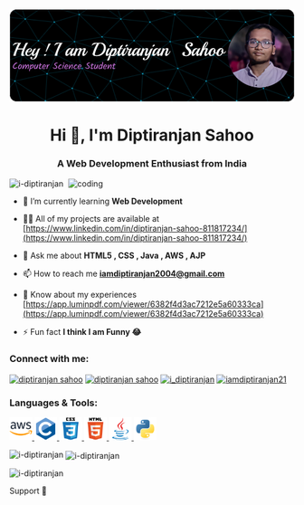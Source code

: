 ![logo](https://github.com/I-Diptiranjan/I-Diptiranjan/blob/main/github-header-image.png)

<h1 align="center">Hi 👋, I'm Diptiranjan Sahoo</h1>
<h3 align="center">A Web Development Enthusiast from India</h3>

<img align="right" alt="coding" width="400" src="https://media.tenor.com/2uyENRmiUt0AAAAC/coding.gif" >

<p align="left"> <img src="https://komarev.com/ghpvc/?username=i-diptiranjan&label=Profile%20views&color=0e75b6&style=flat" alt="i-diptiranjan" /> </p>

- 🌱 I’m currently learning **Web Development**

- 👨‍💻 All of my projects are available at [https://www.linkedin.com/in/diptiranjan-sahoo-811817234/](https://www.linkedin.com/in/diptiranjan-sahoo-811817234/)

- 💬 Ask me about **HTML5 , CSS , Java , AWS , AJP**

- 📫 How to reach me **iamdiptiranjan2004@gmail.com**

- 📄 Know about my experiences [https://app.luminpdf.com/viewer/6382f4d3ac7212e5a60333ca](https://app.luminpdf.com/viewer/6382f4d3ac7212e5a60333ca)

- ⚡ Fun fact **I think I am Funny 😂**

<h3 align="left">Connect with me:</h3>
<p align="left">
<a href="https://www.linkedin.com/in/diptiranjan-sahoo-811817234" target="blank"><img align="center" src="https://raw.githubusercontent.com/rahuldkjain/github-profile-readme-generator/master/src/images/icons/Social/linked-in-alt.svg" alt="diptiranjan sahoo" height="30" width="40" /></a>
<a href="https://fb.com/diptiranjan sahoo" target="blank"><img align="center" src="https://raw.githubusercontent.com/rahuldkjain/github-profile-readme-generator/master/src/images/icons/Social/facebook.svg" alt="diptiranjan sahoo" height="30" width="40" /></a>
<a href="https://instagram.com/i_diptiranjan" target="blank"><img align="center" src="https://raw.githubusercontent.com/rahuldkjain/github-profile-readme-generator/master/src/images/icons/Social/instagram.svg" alt="i_diptiranjan" height="30" width="40" /></a>
<a href="https://www.hackerrank.com/iamdiptiranjan21" target="blank"><img align="center" src="https://raw.githubusercontent.com/rahuldkjain/github-profile-readme-generator/master/src/images/icons/Social/hackerrank.svg" alt="iamdiptiranjan21" height="30" width="40" /></a>
</p>

<h3 align="left">Languages & Tools:</h3>
<p align="left"> <a href="https://aws.amazon.com" target="_blank" rel="noreferrer"> <img src="https://raw.githubusercontent.com/devicons/devicon/master/icons/amazonwebservices/amazonwebservices-original-wordmark.svg" alt="aws" width="40" height="40"/> </a> <a href="https://www.cprogramming.com/" target="_blank" rel="noreferrer"> <img src="https://raw.githubusercontent.com/devicons/devicon/master/icons/c/c-original.svg" alt="c" width="40" height="40"/> </a> <a href="https://www.w3schools.com/css/" target="_blank" rel="noreferrer"> <img src="https://raw.githubusercontent.com/devicons/devicon/master/icons/css3/css3-original-wordmark.svg" alt="css3" width="40" height="40"/> </a> <a href="https://www.w3.org/html/" target="_blank" rel="noreferrer"> <img src="https://raw.githubusercontent.com/devicons/devicon/master/icons/html5/html5-original-wordmark.svg" alt="html5" width="40" height="40"/> </a> <a href="https://www.java.com" target="_blank" rel="noreferrer"> <img src="https://raw.githubusercontent.com/devicons/devicon/master/icons/java/java-original.svg" alt="java" width="40" height="40"/> </a> <a href="https://www.python.org" target="_blank" rel="noreferrer"> <img src="https://raw.githubusercontent.com/devicons/devicon/master/icons/python/python-original.svg" alt="python" width="40" height="40"/> </a> </p>

<p><img align="left" src="https://github-readme-stats.vercel.app/api/top-langs?username=i-diptiranjan&show_icons=true&locale=en&layout=compact" alt="i-diptiranjan" /></p>

<p>&nbsp;<img align="center" src="https://github-readme-stats.vercel.app/api?username=i-diptiranjan&show_icons=true&locale=en" alt="i-diptiranjan" /></p>

<p><img align="" src="https://github-readme-streak-stats.herokuapp.com/?user=i-diptiranjan&" alt="i-diptiranjan" /></p>

Support 🙏
